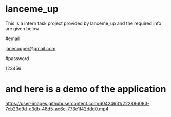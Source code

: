 # lanceme_up

This is a intern task project provided by lanceme_up and the required info are given below

#email

janecopper@gmail.com

#password

123456

# and here is a demo of the application



https://user-images.githubusercontent.com/60424631/222886083-7cb23d9d-e3db-48d5-ac6c-773e1f42ddd0.mp4

